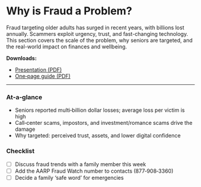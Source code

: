 
# Why is Fraud a Problem?

Fraud targeting older adults has surged in recent years, with billions lost annually. Scammers exploit urgency, trust, and fast-changing technology. This section covers the scale of the problem, why seniors are targeted, and the real-world impact on finances and wellbeing.

**Downloads:**  
- [Presentation (PDF)](downloads/why-is-fraud-a-problem-presentation.pdf)  
- [One‑page guide (PDF)](downloads/why-is-fraud-a-problem-guide.pdf)

---

### At‑a‑glance

- Seniors reported multi‑billion dollar losses; average loss per victim is high
- Call‑center scams, impostors, and investment/romance scams drive the damage
- Why targeted: perceived trust, assets, and lower digital confidence

### Checklist

- [ ] Discuss fraud trends with a family member this week
- [ ] Add the AARP Fraud Watch number to contacts (877‑908‑3360)
- [ ] Decide a family ‘safe word’ for emergencies
